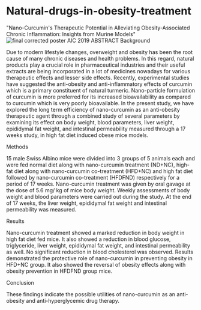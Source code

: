 # Natural-drugs-in-obesity-treatment
"Nano-Curcumin's Therapeutic Potential in Alleviating Obesity-Associated Chronic Inflammation: Insights from Murine Models"
![final corrected poster AIC 2019](https://github.com/Harshinigoli/Natural-drugs-in-obesity-treatment/assets/161805523/a3f0ff0a-1efb-47c6-b7b6-273d6fef69d0)
ABSTRACT
Background

Due to modern lifestyle changes, overweight and obesity has been the root cause of many chronic diseases and health problems. In this regard, natural products play a crucial role in pharmaceutical industries and their useful extracts are being incorporated in a lot of medicines nowadays for various therapeutic effects and lesser side effects. Recently, experimental studies have suggested the anti-obesity and anti-inflammatory effects of curcumin which is a primary constituent of natural turmeric. Nano-particle formulation of curcumin is more preferred for its increased bioavailability as compared to curcumin which is very poorly bioavailable. In the present study, we have explored the long term efficiency of nano-curcumin as an anti-obesity therapeutic agent through a combined study of several parameters by examining its effect on body weight, blood parameters, liver weight, epididymal fat weight, and intestinal permeability measured through a 17 weeks study, in high fat diet induced obese mice models.

Methods

15 male Swiss Albino mice were divided into 3 groups of 5 animals each and were fed normal diet along with nano-curcumin treatment (ND+NC), high-fat diet along with nano-curcumin co-treatment (HFD+NC) and high fat diet followed by nano-curcumin co-treatment (HFDFND) respectively for a period of 17 weeks. Nano-curcumin treatment was given by oral gavage at the dose of 5.6 mg/ kg of mice body weight. Weekly assessments of body weight and blood parameters were carried out during the study. At the end of 17 weeks, the liver weight, epididymal fat weight and intestinal permeability was measured.

Results

Nano-curcumin treatment showed a marked reduction in body weight in high fat diet fed mice. It also showed a reduction in blood glucose, triglyceride, liver weight, epididymal fat weight, and intestinal permeability as well. No significant reduction in blood cholesterol was observed. Results demonstrated the protective role of nano-curcumin in preventing obesity in HFD+NC group. It also showed the reversal of obesity effects along with obesity prevention in HFDFND group mice.

Conclusion

These findings indicate the possible utilities of nano-curcumin as an anti-obesity and anti-hyperglycemic drug therapy.
